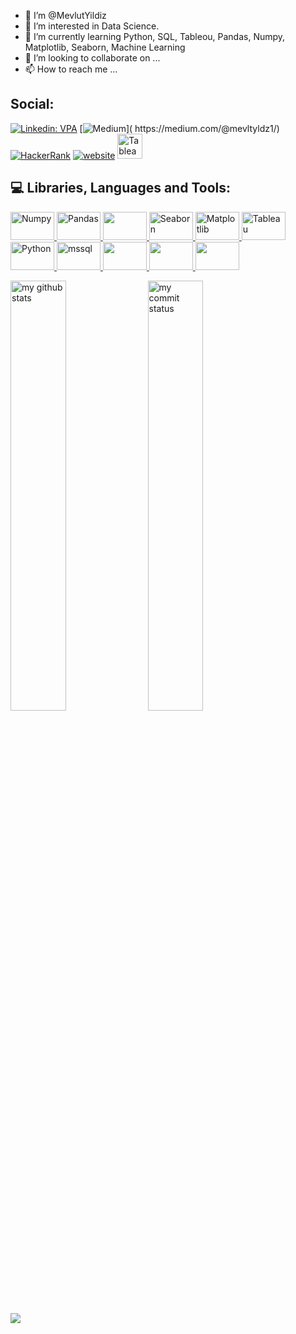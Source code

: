 - 👋 I’m @MevlutYildiz
- 👀 I’m interested in Data Science.
- 🌱 I’m currently learning Python, SQL, Tableou, Pandas, Numpy, Matplotlib, Seaborn, Machine Learning
- 💞️ I’m looking to collaborate on ...
- 📫 How to reach me ...

## Social:
[![Linkedin: VPA](https://img.shields.io/badge/linkedin-%230077B5.svg?&style=for-the-badge&logo=linkedin&logoColor=white)]( https://www.linkedin.com/in/mevl%C3%BCt-yildiz/)
[![Medium]([https://img.shields.io/badge/linkedin-%230077B5.svg?&style=for-the-badge&logo=linkedin&logoColor=white](https://www.google.com/search?q=medium&tbm=isch&ved=2ahUKEwij047ikrH8AhWklv0HHaF2AB4Q2-cCegQIABAA&oq=medium&gs_lcp=CgNpbWcQAzIFCAAQgAQyBQgAEIAEMgUIABCABDIFCAAQgAQyBQgAEIAEMgUIABCABDIFCAAQgAQyBQgAEIAEMgUIABCABDIFCAAQgAQ6BAgjECc6BwgAEIAEEBM6CAgAEIAEELEDOggIABCxAxCDAToLCAAQgAQQsQMQgwFQiw9Y9yNgiipoAHAAeACAAacBiAH1B5IBAzAuN5gBAKABAaoBC2d3cy13aXotaW1nwAEB&sclient=img&ei=oiK3Y6P6PKSt9u8Poe2B8AE&bih=637&biw=1326&client=opera&hs=soZ#imgrc=D91NVOaG0Bl1FM))]( https://medium.com/@mevltyldz1/)
[<img alt="HackerRank" src="https://img.shields.io/badge/-Hackerrank-2EC866?style=for-the-badge&logo=HackerRank&logoColor=white"/>](https://www.hackerrank.com/dashboard)
[![website](https://img.shields.io/badge/gmail-f1f2f6.svg?&style=for-the-badge&logo=gmail&logoColor=black)](mailto:mevltyldz1@gmail.com)
<a href="https://public.tableau.com/app/profile/mevl.t1206#!/?newProfile=&activeTab=0" target="_blank"> <img src="https://encrypted-tbn0.gstatic.com/images?q=tbn:ANd9GcRsN6dl3pac19-gCdLN0p68lZN9er1LNG2tj4mJAr_A2ZtvXP3mmnj1WxKKP2TxIAMELQ&usqp=CAU" alt="Tableau" height="40"/> </a>

## :computer: Libraries, Languages and Tools:


<a href="#" target="_blank"> <img src="https://numpy.org/doc/stable/_static/numpylogo.svg" alt="Numpy" width="70" height="45"/> </a>
<a href="#" target="_blank"> <img src="https://upload.wikimedia.org/wikipedia/commons/thumb/e/ed/Pandas_logo.svg/2560px-Pandas_logo.svg.png" alt="Pandas" width="70" height="45"/> </a>
<a href="#" target="_blank"> <img src="https://bids.berkeley.edu/sites/default/files/styles/250x140/public/projects/scipy_logo_450x254.png?itok=iYqgsiQs" width="70" height="45"/> </a>
<a href="#" target="_blank"> <img src="https://seaborn.pydata.org/_static/logo-wide-lightbg.svg" alt="Seaborn" width="70" height="45"/> </a>
<a href="#" target="_blank"> <img src="https://matplotlib.org/stable/_static/logo2_compressed.svg" alt="Matplotlib" width="70" height="45"/> </a>
<a href="#" target="_blank"> <img src="https://static.wixstatic.com/media/e16c6a_3ad31c0baa1d45e88d15b1f9ed24b576~mv2.png/v1/fit/w_400%2Ch_232%2Cal_c/file.png" alt="Tableau" width="70" height="45"/> </a>
<a href="#" target="_blank"> <img src="https://vistapointe.net/images/python-wallpaper-3.jpg" alt="Python" width="70" height="45"/> </a>
<a href="https://www.microsoft.com/en-us/sql-server" target="_blank"> <img src="https://www.svgrepo.com/show/303229/microsoft-sql-server-logo.svg" alt="mssql"  width="70" height="45"/>
<a href="#" target="_blank"> <img src="https://aptgadget.com/wp-content/uploads/2018/10/jira-alternatives-1024x501.png" width="70" height="45"/> </a>
<a href="#" target="_blank"> <img src="https://upload.wikimedia.org/wikipedia/commons/thumb/b/b9/Slack_Technologies_Logo.svg/1280px-Slack_Technologies_Logo.svg.png" width="70" height="45"/> </a>
<a href="#" target="_blank"> <img src="[[https://upload.wikimedia.org/wikipedia/commons/thumb/b/b9/Slack_Technologies_Logo.svg/1280px-Slack_Technologies_Logo.svg.png](https://www.google.com/search?q=sklearn&tbm=isch&ved=2ahUKEwiFi6bykrH8AhVk47sIHbbaDt0Q2-cCegQIABAA&oq=sklearn&gs_lcp=CgNpbWcQAzIECCMQJzIFCAAQgAQyBQgAEIAEMgUIABCABDIFCAAQgAQyBAgAEB4yBAgAEB4yBAgAEB4yBAgAEB4yBAgAEB46BAgAEEM6CAgAELEDEIMBOggIABCABBCxA1D5DViZF2DyGmgAcAB4AIABhwKIAb0KkgEFMC43LjGYAQCgAQGqAQtnd3Mtd2l6LWltZ8ABAQ&sclient=img&ei=xCK3Y4WZOeTG7_UPtrW76A0&bih=637&biw=1326&client=opera&hs=soZ#imgrc=8cij3GdoNwkDdM)](https://en.wikipedia.org/wiki/Scikit-learn#/media/File:Scikit_learn_logo_small.svg)" width="70" height="45"/> </a>

 <p align="left">
<img src="https://github-readme-stats.vercel.app/api?username=MevlutYildiz77&theme=dark" alt="my github stats" width="42%"/>&nbsp;
<img src="https://github-readme-streak-stats.herokuapp.com/?user=MevlutYildiz77&theme=dark" alt="my commit status" width="42%" /> </p>

 ![](https://komarev.com/ghpvc/?username=your-github-MevlutYildiz77&color=orange)



